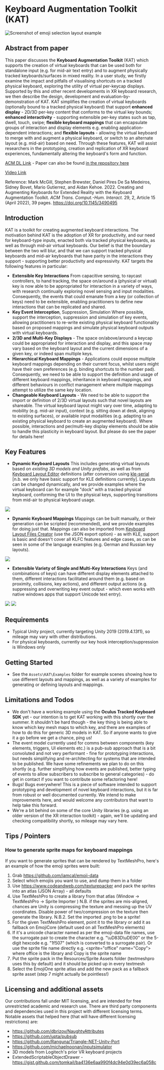 
# Keyboard Augmentation Toolkit (KAT)
![Screenshot of emoji selection layout example](Paper/figure7.png "Screenshot of emoji selection layout example")
## Abstract from paper
This paper discusses the **Keyboard Augmentation Toolkit** (KAT) which supports the creation of virtual keyboards that can be used both for standalone input (e.g. for mid-air text entry) and to augment physically tracked keyboards/surfaces in mixed reality. In a user study, we firstly examine the impact and pitfalls of visualising shortcuts on a tracked physical keyboard, exploring the utility of virtual per-keycap displays. Supported by this and other recent developments in XR keyboard research, we then describe the design, development and evaluation-by-demonstration of KAT. KAT simplifies the creation of virtual keyboards (optionally bound to a tracked physical keyboard) that support **enhanced display** - 2D/3D per-key content that conforms to the virtual key bounds; **enhanced interactivity** - supporting extensible per-key states such as tap, dwell, touch, swipe; **flexible keyboard mappings** that can encapsulate groups of interaction and display elements e.g. enabling application-dependent interactions; and **flexible layouts** - allowing the virtual keyboard to merge with and augment a physical keyboard, or switch to an alternate layout (e.g. mid-air) based on need. Through these features, KAT will assist researchers in the prototyping, creation and replication of XR keyboard experiences, fundamentally altering the keyboard's form and function.

[ACM DL Link](https://dl.acm.org/doi/abs/10.1145/3490495) - Paper can also be found [in the repository here](Paper/author_copy.pdf)

[Video Link](https://youtu.be/F3O3bRfmoUM)

Reference: Mark McGill, Stephen Brewster, Daniel Pires De Sa Medeiros, Sidney Bovet, Mario Gutierrez, and Aidan Kehoe. 2022. Creating and Augmenting Keyboards for Extended Reality with the Keyboard Augmentation Toolkit. _ACM Trans. Comput.-Hum. Interact._ 29, 2, Article 15 (April 2022), 39 pages. https://doi.org/10.1145/3490495

## Introduction
KAT is a toolkit for creating augmented keyboard interactions. The motivation behind KAT is the adoption of XR for productivity, and our need for keyboard-type inputs, enacted both via tracked physical keyboards, as well as through mid-air virtual keyboards. Our belief is that the boundary between the two will blur, and that we can support tracked physical keyboards and mid-air keyboards that have parity in the interactions they support - supporting better productivity and expressivity. KAT targets the following features in particular:

* **Extensible Key Interactions** From capacitive sensing, to raycast controllers, to hand tracking, the space
on/around a (physical or virtual) key is now able to be appropriated for interaction in a variety of ways,
with research continually exploring novel sensing and input modalities. Consequently, the events that
could emanate from a key (or collection of keys) need to be extensible, enabling practitioners to define new
interactions that can be replicated and shared.
* **Key Event Interception**, Suppression, Simulation Where possible, support the interception, suppression
and simulation of key events, allowing practitioners to re-write existing physical keyboard functionality
based on proposed mappings and simulate physical keyboard outputs with virtual keyboards.
* **2/3D and Multi-Key Displays** - The space on/above/around a keycap could be appropriated for interaction and
display, and this space may vary based on the keyboard layout and the current dimensions of a given key,
or indeed span multiple keys.
* **Hierarchical Keyboard Mappings** - Applications could expose multiple keyboard mappings depending on their
current focus, whilst users might have their own preferences (e.g. binding shortcuts to the number pad).
Consequently, we need to be able to support the definition and usage of different keyboard mappings,
inheritance in keyboard mappings, and different behaviours in conflict management where multiple
mappings attempt to utilize the same key location.
* **Changeable Keyboard Layouts** - We need to be able to support the import or definition of 2/3D virtual layouts
such that novel layouts are shareable. The virtual keyboard layout might vary over time, adapting to
mobility (e.g. mid-air input), context (e.g. sitting down at desk, aligning to existing surfaces), or available
input modalities (e.g. adapting to an existing physical keyboard to create an augmented keyboard). Where
possible, interactions and per/multi-key display elements should be able to handle this plasticity in keyboard
layout.
But please do see the paper for details here!

## Key Features
* **Dynamic Keyboard Layouts** This includes generating virtual layouts based on *existing 3D models and Unity prefabs*, as well as from [Keyboard Layout Editor](http://www.keyboard-layout-editor.com/) definitions (after conversion using [kle-serial](https://www.npmjs.com/package/@ijprest/kle-serial) [n.b. we only have basic support for KLE definitions currently]. Layouts can be changed dynamically, and we provide examples where the virtual keyboard can for example "dock" with a tracked physical keyboard, conforming the UI to the physical keys, supporting transitions from mid-air to physical keyboard usage.

![](Paper/layouts_table.PNG "")

* **Dynamic Keyboard Mappings** Mappings can be built manually, or their generation can be scripted (recommended), and we provide examples for doing just that. Mappings can also be imported from [Keyboard Layout Files Creator](https://github.com/39aldo39/klfc) (use the JSON export option) - as with KLE, support is basic and doesn't cover all KLFC features and edge cases, as can be seen in some of the language examples (e.g. German and Russian key layouts).

![](Paper/mappings_table.PNG "")

* **Extensible Variety of Single and Multi-Key Interactions** Keys (and combinations of keys) can have different display elements attached to them, different interactions facilitated around them (e.g. based on proximity, collisions, key actions), and different output actions (e.g. suppressing and overwriting key event output - which even works with native windows apps that support Unicode text entry).

![](Paper/elements_table.PNG "")
![](Paper/elements_table_2.PNG "")

## Requirements
* Typical Unity project, currently targeting Unity 2019 (2019.4.13f1), so mileage may vary with other distributions. 
* For physical keyboards, currently our key hook interception/suppression is Windows only

## Getting Started
* See the `Assets\KAT\Examples` folder for example scenes showing how to use different layouts and mappings, as well as a variety of examples for generating or defining layouts and mappings.

## Limitations and Todos
* We don't have a working example using the **Oculus Tracked Keyboard SDK** yet - our intention is to get KAT working with this shortly over the summer. It shouldn't be hard though - the key thing is being able to know which key mesh maps to which key, and there are examples of how to do this for generic 3D models in KAT. So if anyone wants to give it a go before we get a chance, ping us!
* The event model currently used for comms between components (key elements, triggers, UI elements etc.) is a pub-sub approach that is a bit convoluted and not very performant - fine for prototyping interactions, but needs simplifying and re-architecting for systems that are intended to be published. We have some refinements we plan to do on this shortly (e.g. further simplifying how events are published, better typing of events to allow subscribers to subscribe to general categories) - do get in contact if you want to contribute some refactoring here!
* Bugs! Bugs everywhere! This is a piece of software intended to support prototyping and development of novel keyboard interactions, but it is far from robust or well documented currently. We intend to make improvements here, and would welcome any contributors that want to help take this forward. 
* We're a bit behind on some of the core Unity libraries (e.g. using an older version of the XR interaction toolkit) - again, we'll be updating and checking compatibility shortly, so mileage may vary here.

## Tips / Pointers
### How to generate sprite maps for keyboard mappings
If you want to generate sprites that can be rendered by TextMeshPro, here's an example of how the emoji sprites were built:
1) Grab https://github.com/iamcal/emoji-data 
2) Select which emojiis you want to use, and dump them in a folder
3) Use https://www.codeandweb.com/texturepacker and pack the sprites into an atlas (JSON Array) - all defaults
4) Use TextMeshPro to create a library from that atlas (Window -> TextMeshPro -> Sprite Importer )
N.B. if the sprites are mis-aligned, chances are Unity is compressing the texture and messing up the UV coordinates. Disable power of two/compression on the texture then generate the library.
N.B.2. Set the imported .png to be a sprite!
5) For the given TextMeshPro element, point it to the library or add it as fallback on EmojiCore (default used on all TextMeshPro elements)
6) If it's a unicode character named as per the emoji-data file names, use the surrogate pair to create the character e.g. "\uD83D\uDE00" or the 5-digit hexcode e.g. "1f507" (which is converted to a surrogate pair). Or use the sprite file name directly e.g. <sprite="office" name="Copy"> where office is the library and Copy is the sprite name
7) Put the sprite pack in the Resources/Sprite Assets folder (textmeshpro uses this by default) and it should be picked up in every textmesh
8) Select the EmojiOne sprite atlas and add the new pack as a fallback sprite asset (step 7 might actually be pointless!)

## Licensing and additional assets
Our contributions fall under MIT licensing, and are intended for free unrestricted academic and research use. There are third party components and dependencies used in this project with different licensing terms. Notable assets that helped here (that will have different licensing restrictions) are:
* https://github.com/dbrizov/NaughtyAttributes
* https://github.com/upta/pubsub
* https://github.com/Ranguna/Triangle-NET-Unity-Port
* https://github.com/michaelnoonan/inputsimulator
* 3D models from Logitech's prior VR keyboard projects
* ExtendedScriptableObjectDrawer - https://gist.github.com/tomkail/ba4136e6aa990f4dc94e0d39ec6a058c
